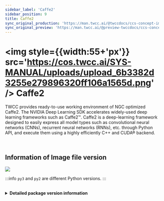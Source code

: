 ```yaml
---
sidebar_label: 'Caffe2'
sidebar_position: 9
title: Caffe2
sync_original_production: 'https://man.twcc.ai/@twccdocs/ccs-concept-image-caffe2-en' 
sync_original_preview: 'https://man.twcc.ai/@preview-twccdocs/ccs-concept-image-caffe2-en' 
---
```


# <img style={{width:55+'px'}} src='https://cos.twcc.ai/SYS-MANUAL/uploads/upload_6b3382d3255e279896320ff106a1565d.png' /> Caffe2


TWCC provides ready-to-use working environment of NGC optimized Caffe2. The NVIDIA Deep Learning SDK accelerates widely-used deep learning frameworks such as Caffe2™. Caffe2 is a deep-learning framework designed to easily express all model types such as convolutional neural networks (CNNs), recurrent neural networks (RNNs), etc. through Python API, and execute them using a highly efficiently C++ and CUDA® backend.

<br/>


## <i class="fa fa-sticky-note" aria-hidden="true"></i> <span class="ccsimglist">Information of Image file version</span> 

![](https://cos.twcc.ai/SYS-MANUAL/uploads/upload_988af03ed1d907afb2c3fe0e844f307d.png)


:::info
`py3` and `py2` are different Python versions.
:::

<br/>


<details class="docspoiler">

<summary><b>Detailed package version information</b></summary>

- [caffe2-18.08-py2/py3-v1](https://docs.nvidia.com/deeplearning/frameworks/caffe2-release-notes/rel_18.08.html#rel_18.08)

</details>